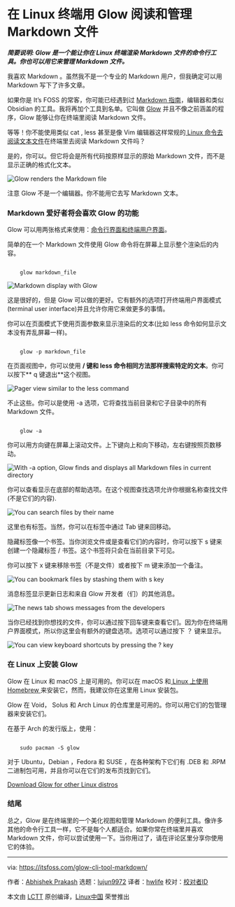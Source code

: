 [#]: subject: "Read and Organize Markdown Files in Linux Terminal With Glow"
[#]: via: "https://itsfoss.com/glow-cli-tool-markdown/"
[#]: author: "Abhishek Prakash https://itsfoss.com/author/abhishek/"
[#]: collector: "lujun9972"
[#]: translator: "hwlife"
[#]: reviewer: " "
[#]: publisher: " "
[#]: url: " "

在 Linux 终端用 Glow 阅读和管理 Markdown 文件
======

_**简要说明: Glow 是一个能让你在 Linux 终端渲染 Markdown 文件的命令行工具。你也可以用它来管理 Markdown 文件。**_

我喜欢 Markdown 。虽然我不是一个专业的 Markdown 用户，但我确定可以用 Markdown 写下了许多文章。

如果你是 It’s FOSS 的常客，你可能已经遇到过 [Markdown 指南][1]，编辑器和类似 Obsidian 的工具。我将再加个工具到名单。它叫做 [Glow][2] 并且不像之前涵盖的程序，Glow 能够让你在终端里阅读 Markdown 文件。

等等！你不能使用类似 cat , less 甚至是像 Vim 编辑器这样常规的[ Linux 命令去阅读文本文件][3]在终端里去阅读 Markdown 文件吗？

是的，你可以。但它将会是所有代码按原样显示的原始 Markdown 文件，而不是显示正确的格式化文本。

![Glow renders the Markdown file][4]

注意 Glow 不是一个编辑器。你不能用它去写 Markdown 文本。


### Markdown 爱好者将会喜欢 Glow 的功能

Glow 可以用两张格式来使用：[命令行界面和终端用户界面][5]。

简单的在一个 Markdown 文件使用 Glow 命令将在屏幕上显示整个渲染后的内容。

```

    glow markdown_file

```

![Markdown display with Glow][6]

这是很好的，但是 Glow 可以做的更好。它有额外的选项打开终端用户界面模式(terminal user interface)并且允许你用它来做更多的事情。


你可以在页面模式下使用页面参数来显示渲染后的文本(比如 less 命令如何显示文本没有弄乱屏幕一样)。

```

    glow -p markdown_file

```

在页面视图中，你可以使用 **/ 键和 less 命令相同方法那样搜索特定的文本**。你可以按下** q 键退出**这个视图。

![Pager view similar to the less command][7]


不止这些。你可以是使用 -a 选项，它将查找当前目录和它子目录中的所有 Markdown 文件。

```

    glow -a

```

你可以用方向键在屏幕上滚动文件。上下键向上和向下移动，左右键按照页数移动。

![With -a option, Glow finds and displays all Markdown files in current directory][8]

你可以查看显示在底部的帮助选项。在这个视图查找选项允许你根据名称查找文件(不是它们的内容).

![You can search files by their name][9]

这里也有标签。当然，你可以在标签中通过 Tab 键来回移动。

隐藏标签像一个书签。当你浏览文件或是查看它们的内容时，你可以按下 s 键来创建一个隐藏标签 / 书签。这个书签将只会在当前目录下可见。


你可以按下 x 键来移除书签（不是文件）或者按下 m 键来添加一个备注。

![You can bookmark files by stashing them with s key][10]

消息标签显示更新日志和来自 Glow 开发者（们）的其他消息。

![The news tab shows messages from the developers][11]

当你已经找到你想找的文件，你可以通过按下回车键来查看它们。因为你在终端用户界面模式，所以你这里会有额外的键盘选项。选项可以通过按下 ？ 键来显示。

![You can view keyboard shortcuts by pressing the ? key][12]

### 在 Linux 上安装 Glow

Glow 在 Linux 和 macOS 上是可用的。你可以在 macOS 和[ Linux 上使用 Homebrew ][13]来安装它，然而，我建议你在这里用 Linux 安装包。

Glow 在 Void， Solus 和 Arch Linux 的仓库里是可用的。你可以用它们的包管理器来安装它们。

在基于 Arch 的发行版上，使用：

```

    sudo pacman -S glow

```

对于 Ubuntu，Debian ，Fedora 和 SUSE ，在各种架构下它们有 .DEB 和 .RPM 二进制包可用，并且你可以在它们的发布页找到它们。

[Download Glow for other Linux distros][14]

### 结尾

总之，Glow 是在终端里的一个美化视图和管理 Markdown 的便利工具。像许多其他的命令行工具一样，它不是每个人都适合。如果你常在终端里并喜欢 Markdown 文件，你可以尝试使用一下。当你用过了，请在评论区里分享你使用它的体验。

--------------------------------------------------------------------------------

via: https://itsfoss.com/glow-cli-tool-markdown/

作者：[Abhishek Prakash][a]
选题：[lujun9972][b]
译者：[hwlife](https://github.com/hwlife)
校对：[校对者ID](https://github.com/校对者ID)

本文由 [LCTT](https://github.com/LCTT/TranslateProject) 原创编译，[Linux中国](https://linux.cn/) 荣誉推出

[a]: https://itsfoss.com/author/abhishek/
[b]: https://github.com/lujun9972
[1]: https://itsfoss.com/markdown-guide/
[2]: https://github.com/charmbracelet/glow
[3]: https://linuxhandbook.com/view-file-linux/
[4]: https://i0.wp.com/itsfoss.com/wp-content/uploads/2022/01/markdown-display-with-cat.png?resize=1572%2C962&ssl=1
[5]: https://itsfoss.com/gui-cli-tui/
[6]: https://i0.wp.com/itsfoss.com/wp-content/uploads/2022/01/markdown-display-with-glow.png?resize=800%2C490&ssl=1
[7]: https://i0.wp.com/itsfoss.com/wp-content/uploads/2022/01/pager-view-with-glow.png?resize=800%2C451&ssl=1
[8]: https://i0.wp.com/itsfoss.com/wp-content/uploads/2022/01/glow-collection.png?resize=800%2C451&ssl=1
[9]: https://i0.wp.com/itsfoss.com/wp-content/uploads/2022/01/find-files-in-glow.png?resize=800%2C451&ssl=1
[10]: https://i0.wp.com/itsfoss.com/wp-content/uploads/2022/01/stash-feature-glow.png?resize=800%2C374&ssl=1
[11]: https://i0.wp.com/itsfoss.com/wp-content/uploads/2022/01/glow-news-tab.png?resize=800%2C451&ssl=1
[12]: https://i0.wp.com/itsfoss.com/wp-content/uploads/2022/01/display-help-in-file-view-in-glow.png?resize=800%2C490&ssl=1
[13]: https://itsfoss.com/homebrew-linux/
[14]: https://github.com/charmbracelet/glow/releases
